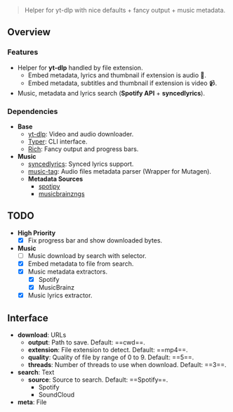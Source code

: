 > Helper for yt-dlp with nice defaults + fancy output + music metadata.

## Overview

### Features

- Helper for **yt-dlp** handled by file extension.
	- Embed metadata, lyrics and thumbnail if extension is audio 🎵.
	- Embed metadata, subtitles and thumbnail if extension is video 📹.
- Music, metadata and lyrics search (**Spotify API** + **syncedlyrics**).

### Dependencies

- **Base**
	- [yt-dlp](https://pypi.org/project/yt-dlp/): Video and audio downloader.
	- [Typer](https://pypi.org/project/typer/): CLI interface.
	- [Rich](https://pypi.org/project/rich/): Fancy output and progress bars.
- **Music**
	- [syncedlyrics](https://pypi.org/project/syncedlyrics/): Synced lyrics support.
	- [music-tag](https://pypi.org/project/music-tag/): Audio files metadata parser (Wrapper for Mutagen).
	- **Metadata Sources**
		- [spotipy](https://pypi.org/project/spotipy/)
		- [musicbrainzngs](https://pypi.org/project/musicbrainzngs/)

## TODO

- **High Priority**
	- [x] Fix progress bar and show downloaded bytes.
- **Music**
	- [ ] Music download by search with selector.
	- [x] Embed metadata to file from search.
	- [x] Music metadata extractors.
		- [x] Spotify
		- [x] MusicBrainz
	- [x] Music lyrics extractor.

## Interface

- **download**: URLs
	- **output**: Path to save. Default: ==cwd==.
	- **extension**: File extension to detect. Default: ==mp4==.
	- **quality**: Quality of file by range of 0 to 9. Default: ==5==.
	- **threads**: Number of threads to use when download. Default: ==3==.
- **search**: Text
	- **source**: Source to search. Default: ==Spotify==.
		- Spotify
		- SoundCloud
- **meta**: File